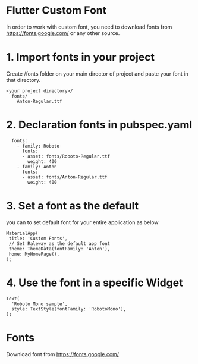 # Flutter Custom Font

In order to work with custom font, you need to download fonts from https://fonts.google.com/ or any other source.

# 1. Import fonts in your project

Create /fonts folder on your main director of project and paste your font in that directory.

```
<your project directory>/
  fonts/
    Anton-Regular.ttf
```  
# 2. Declaration fonts in pubspec.yaml

```
  fonts:
    - family: Roboto
      fonts:
      - asset: fonts/Roboto-Regular.ttf
        weight: 400
    - family: Anton
      fonts:
      - asset: fonts/Anton-Regular.ttf
        weight: 400
```
 
 # 3. Set a font as the default
 
 you can to set default font for your entire application as below
 
 ```
 MaterialApp(
  title: 'Custom Fonts',
  // Set Raleway as the default app font
  theme: ThemeData(fontFamily: 'Anton'),
  home: MyHomePage(),
);
```
 
# 4. Use the font in a specific Widget

```
Text(
  'Roboto Mono sample',
  style: TextStyle(fontFamily: 'RobotoMono'),
);
```

# Fonts
Download font from https://fonts.google.com/
